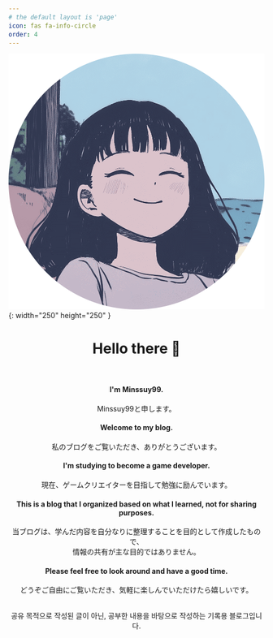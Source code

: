 ```yaml
---
# the default layout is 'page'
icon: fas fa-info-circle
order: 4
---
```


![Main View](/assets/img/avatar_circle.png){: width="250" height="250" }


<div style="text-align: center;">

<h1>Hello there 👋</h1>

<br>

<h4>I'm Minssuy99.</h4>
Minssuy99と申します。

<h4>Welcome to my blog.</h4>
私のブログをご覧いただき、ありがとうございます。

<h4>I'm studying to become a game developer.</h4>
現在、ゲームクリエイターを目指して勉強に励んでいます。

<h4>This is a blog that I organized based on what I learned, not for sharing purposes.</h4>
当ブログは、学んだ内容を自分なりに整理することを目的として作成したもので、<br>情報の共有が主な目的ではありません。

<h4>Please feel free to look around and have a good time.</h4>
どうぞご自由にご覧いただき、気軽に楽しんでいただけたら嬉しいです。

<br>
<br>

공유 목적으로 작성된 글이 아닌, 공부한 내용을 바탕으로 작성하는 기록용 블로그입니다.

</div>